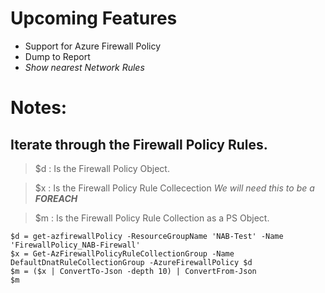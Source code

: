 # Upcoming Features
* Support for Azure Firewall Policy
* Dump to Report
* _Show nearest Network Rules_

# Notes:
## Iterate through the Firewall Policy Rules.

> $d : Is the Firewall Policy Object.

> $x : Is the Firewall Policy Rule Collecection _We will need this to be a **FOREACH**_

> $m : Is the Firewall Policy Rule Collection as a PS Object.

```
$d = get-azfirewallPolicy -ResourceGroupName 'NAB-Test' -Name 'FirewallPolicy_NAB-Firewall'
$x = Get-AzFirewallPolicyRuleCollectionGroup -Name DefaultDnatRuleCollectionGroup -AzureFirewallPolicy $d
$m = ($x | ConvertTo-Json -depth 10) | ConvertFrom-Json
$m
```